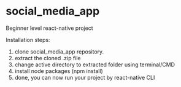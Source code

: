 # social_media_app
Beginner level react-native project

Installation steps:
 1) clone social_media_app repository.
 2) extract the cloned .zip file
 3) change active directory to extracted folder using terminal/CMD
 4) install node packages (npm install)
 5) done, you can now run your project by react-native CLI
